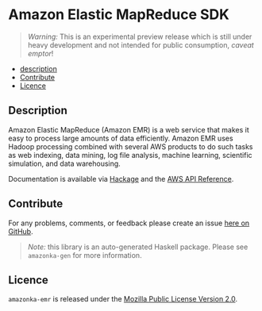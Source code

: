 # Amazon Elastic MapReduce SDK

> _Warning:_ This is an experimental preview release which is still under heavy development and not intended for public consumption, _caveat emptor_!

* [description](#description)
* [Contribute](#contribute)
* [Licence](#licence)

## Description

Amazon Elastic MapReduce (Amazon EMR) is a web service that makes it easy to
process large amounts of data efficiently. Amazon EMR uses Hadoop processing
combined with several AWS products to do such tasks as web indexing, data
mining, log file analysis, machine learning, scientific simulation, and data
warehousing.

Documentation is available via [Hackage](http://hackage.haskell.org/package/amazonka-emr)
and the [AWS API Reference](http://docs.aws.amazon.com/ElasticMapReduce/latest/API/Welcome.html).


## Contribute

For any problems, comments, or feedback please create an issue [here on GitHub](https://github.com/brendanhay/amazonka/issues).

> _Note:_ this library is an auto-generated Haskell package. Please see `amazonka-gen` for more information.


## Licence

`amazonka-emr` is released under the [Mozilla Public License Version 2.0](http://www.mozilla.org/MPL/).
